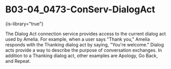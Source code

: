 # B03-04_0473-ConServ-DialogAct

{is-library="true"}

<snippet id="B03-04_0473-ConServ-DialogAct_snippet">



The Dialog Act connection service provides access to the current dialog act used by Amelia. For example, when a user says "Thank you," Amelia responds with the Thanking dialog act by saying, "You're welcome." Dialog acts provide a way to describe the purpose of conversation exchanges. In addition to a Thanking dialog act, other examples are Apology, Go Back, and Repeat.


</snippet>